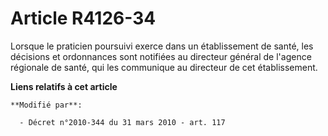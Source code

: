 # Article R4126-34

Lorsque le praticien poursuivi exerce dans un établissement de santé, les décisions et ordonnances sont notifiées au
directeur général de l'agence régionale de santé, qui les communique au directeur de cet établissement.

**Liens relatifs à cet article**

	**Modifié par**:

	  - Décret n°2010-344 du 31 mars 2010 - art. 117
